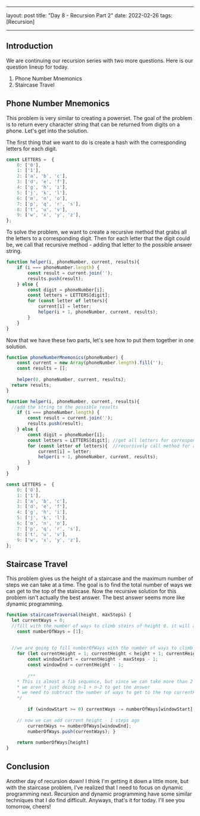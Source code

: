 ---
layout: post
title: "Day 8 - Recursion Part 2"
date: 2022-02-26
tags: [Recursion]
___


## Introduction
We are continuing our recursion series with two more questions. Here is our question lineup for today.
1. Phone Number Mnemonics
2. Staircase Travel

## Phone Number Mnemonics
This problem is very similar to creating a powerset. The goal of the problem is to return every character string that can be returned from digits on a phone. Let's get into the solution.

The first thing that we want to do is create a hash with the corresponding letters for each digit.

```js
const LETTERS =  {
	0: ['0'],
	1: ['1'],
	2: ['a', 'b', 'c'],
	3: ['d', 'e', 'f'],
	4: ['g', 'h', 'i'],
	5: ['j', 'k', 'l'],
	6: ['m', 'n', 'o'],
	7: ['p', 'q', 'r', 's'],
	8: ['t', 'u', 'v'],
	9: ['w', 'x', 'y', 'z'],
};
```

To solve the problem, we want to create a recursive method that grabs all the letters to a corresponding digit. Then for each letter that the digit could be, we call that recursive method - adding that letter to the possible answer string.

```js
function helper(i, phoneNumber, current, results){
	if (i === phoneNumber.length) {
		const result = current.join('');
		results.push(result);
	} else {
		const digit = phoneNumber[i];
		const letters = LETTERS[digit];
		for (const letter of letters){
			current[i] = letter;
			helper(i + 1, phoneNumber, current, results);
		}
	}
}

```

Now that we have these two parts, let's see how to put them together in one solution.

```js
function phoneNumberMnemonics(phoneNumber) {
	const current = new Array(phoneNumber.length).fill('');
	const results = [];
	
	helper(0, phoneNumber, current, results);
  return results;
}

function helper(i, phoneNumber, current, results){
  //add the string to the possible results
	if (i === phoneNumber.length) {
		const result = current.join('');
		results.push(result);
	} else {
		const digit = phoneNumber[i];
		const letters = LETTERS[digit]; //get all letters for corresponding digit
		for (const letter of letters){  //recursively call method for all letters for the digit
			current[i] = letter;
			helper(i + 1, phoneNumber, current, results);
		}
	}
}

const LETTERS =  {
	0: ['0'],
	1: ['1'],
	2: ['a', 'b', 'c'],
	3: ['d', 'e', 'f'],
	4: ['g', 'h', 'i'],
	5: ['j', 'k', 'l'],
	6: ['m', 'n', 'o'],
	7: ['p', 'q', 'r', 's'],
	8: ['t', 'u', 'v'],
	9: ['w', 'x', 'y', 'z'],
};


```

## Staircase Travel
This problem gives us the height of a staircase and the maximum number of steps we can take at a time. The goal is to find the total number of ways we can get to the top of the staircase. Now the recursive solution for this problem isn't actually the best answer. The best answer seems more like dynamic programming. 

```js
function staircaseTraversal(height, maxSteps) {
  let currentWays = 0;
  //fill with the number of ways to climb stairs of height 0. it will always be 1
	const numberOfWays = [1];
	
  
  //we are going to fill numberOfWays with the number of ways to climb stairs of height equal to each index
	for (let currentHeight = 1; currentHeight < height + 1; currentHeight++){
		const windowStart = currentHeight - maxSteps - 1;
		const windowEnd = currentHeight - 1;
    
		/**
    * This is almost a fib sequence, but since we can take more than 2 steps potentially
    * we aren't just doing n-1 + n-2 to get the answer
    * we need to subtract the number of ways to get to the top currentHeight - maxsteps - 1 step ago
    */
    
		if (windowStart >= 0) currentWays -= numberOfWays[windowStart];
		
    // now we can add current height - 1 steps ago
		currentWays += numberOfWays[windowEnd];
		numberOfWays.push(currentWays);	}
	
	return numberOfWays[height]
}

```
## Conclusion
Another day of recursion down! I think I'm getting it down a little more, but with the staircase problem, I've realized that I need to focus on dynamic programming next. Recursion and dynamic programming have some similar techniques that I do find difficult. Anyways, that's it for today. I'll see you tomorrow, cheers!
